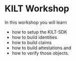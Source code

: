 # KILT Workshop

In this workshop you will learn 
- how to setup the KILT-SDK
- how to build identities
- how to build claims
- how to build attestations and 
- how to verify those objects.
